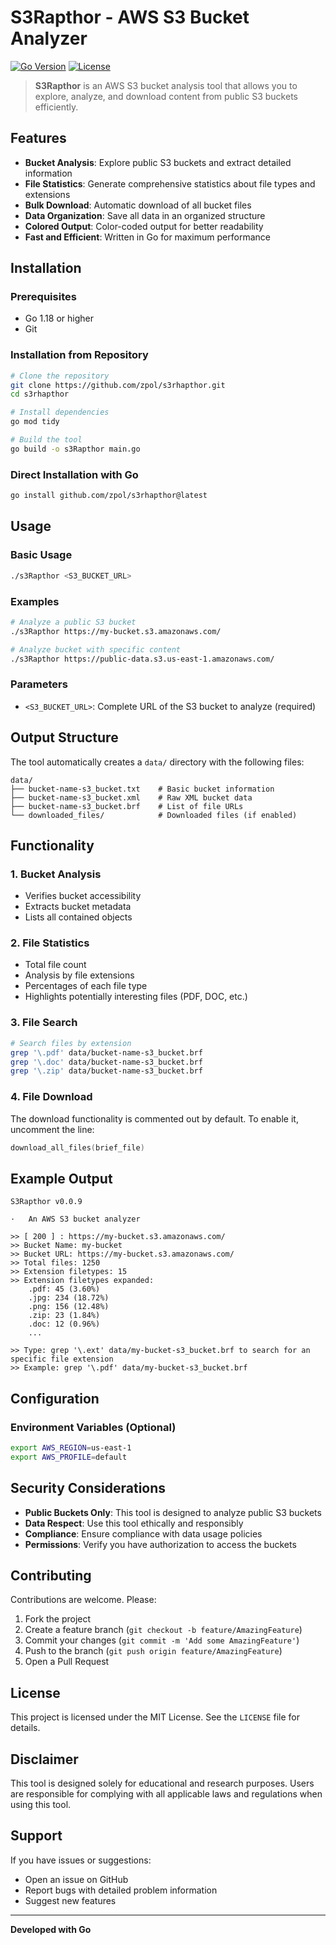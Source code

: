 # S3Rapthor - AWS S3 Bucket Analyzer

[![Go Version](https://img.shields.io/badge/Go-1.18+-blue.svg)](https://golang.org/)
[![License](https://img.shields.io/badge/License-MIT-green.svg)](LICENSE)

> **S3Rapthor** is an AWS S3 bucket analysis tool that allows you to explore, analyze, and download content from public S3 buckets efficiently.

## Features

- **Bucket Analysis**: Explore public S3 buckets and extract detailed information
- **File Statistics**: Generate comprehensive statistics about file types and extensions
- **Bulk Download**: Automatic download of all bucket files
- **Data Organization**: Save all data in an organized structure
- **Colored Output**: Color-coded output for better readability
- **Fast and Efficient**: Written in Go for maximum performance

## Installation

### Prerequisites

- Go 1.18 or higher
- Git

### Installation from Repository

```bash
# Clone the repository
git clone https://github.com/zpol/s3rhapthor.git
cd s3rhapthor

# Install dependencies
go mod tidy

# Build the tool
go build -o s3Rapthor main.go
```

### Direct Installation with Go

```bash
go install github.com/zpol/s3rhapthor@latest
```

## Usage

### Basic Usage

```bash
./s3Rapthor <S3_BUCKET_URL>
```

### Examples

```bash
# Analyze a public S3 bucket
./s3Rapthor https://my-bucket.s3.amazonaws.com/

# Analyze bucket with specific content
./s3Rapthor https://public-data.s3.us-east-1.amazonaws.com/
```

### Parameters

- `<S3_BUCKET_URL>`: Complete URL of the S3 bucket to analyze (required)

## Output Structure

The tool automatically creates a `data/` directory with the following files:

```
data/
├── bucket-name-s3_bucket.txt    # Basic bucket information
├── bucket-name-s3_bucket.xml    # Raw XML bucket data
├── bucket-name-s3_bucket.brf    # List of file URLs
└── downloaded_files/            # Downloaded files (if enabled)
```

## Functionality

### 1. Bucket Analysis
- Verifies bucket accessibility
- Extracts bucket metadata
- Lists all contained objects

### 2. File Statistics
- Total file count
- Analysis by file extensions
- Percentages of each file type
- Highlights potentially interesting files (PDF, DOC, etc.)

### 3. File Search
```bash
# Search files by extension
grep '\.pdf' data/bucket-name-s3_bucket.brf
grep '\.doc' data/bucket-name-s3_bucket.brf
grep '\.zip' data/bucket-name-s3_bucket.brf
```

### 4. File Download
The download functionality is commented out by default. To enable it, uncomment the line:
```go
download_all_files(brief_file)
```

## Example Output

```
S3Rapthor v0.0.9

·	An AWS S3 bucket analyzer

>> [ 200 ] : https://my-bucket.s3.amazonaws.com/
>> Bucket Name: my-bucket
>> Bucket URL: https://my-bucket.s3.amazonaws.com/
>> Total files: 1250
>> Extension filetypes: 15
>> Extension filetypes expanded:
	.pdf: 45 (3.60%)
	.jpg: 234 (18.72%)
	.png: 156 (12.48%)
	.zip: 23 (1.84%)
	.doc: 12 (0.96%)
	...

>> Type: grep '\.ext' data/my-bucket-s3_bucket.brf to search for an specific file extension
>> Example: grep '\.pdf' data/my-bucket-s3_bucket.brf
```

## Configuration

### Environment Variables (Optional)

```bash
export AWS_REGION=us-east-1
export AWS_PROFILE=default
```

## Security Considerations

- **Public Buckets Only**: This tool is designed to analyze public S3 buckets
- **Data Respect**: Use this tool ethically and responsibly
- **Compliance**: Ensure compliance with data usage policies
- **Permissions**: Verify you have authorization to access the buckets

## Contributing

Contributions are welcome. Please:

1. Fork the project
2. Create a feature branch (`git checkout -b feature/AmazingFeature`)
3. Commit your changes (`git commit -m 'Add some AmazingFeature'`)
4. Push to the branch (`git push origin feature/AmazingFeature`)
5. Open a Pull Request

## License

This project is licensed under the MIT License. See the `LICENSE` file for details.

## Disclaimer

This tool is designed solely for educational and research purposes. Users are responsible for complying with all applicable laws and regulations when using this tool.

## Support

If you have issues or suggestions:

- Open an issue on GitHub
- Report bugs with detailed problem information
- Suggest new features

---

**Developed with Go**
